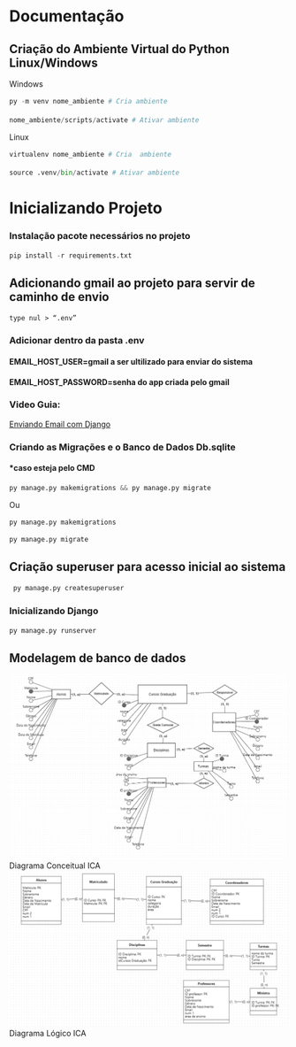 # Documentação

## Criação do Ambiente Virtual do Python Linux/Windows

Windows

```python
py -m venv nome_ambiente # Cria ambiente

nome_ambiente/scripts/activate # Ativar ambiente
```

Linux

```python
virtualenv nome_ambiente # Cria  ambiente

source .venv/bin/activate # Ativar ambiente
```

# Inicializando Projeto

### Instalação pacote necessários no projeto

```python
pip install -r requirements.txt
```

## Adicionando gmail ao projeto para servir de caminho de envio

```console
type nul > “.env”
```

### Adicionar dentro da pasta .env

#### EMAIL_HOST_USER=gmail a ser ultilizado para enviar do sistema
#### EMAIL_HOST_PASSWORD=senha do app criada pelo gmail

### Video Guia:

[Enviando Email com Django](https://www.youtube.com/watch?v=qhBhnjdZ-9g)

### Criando as Migrações e o Banco de Dados Db.sqlite
####  \*caso esteja pelo CMD

```python
py manage.py makemigrations && py manage.py migrate
```

Ou

```python
py manage.py makemigrations
```

```python
py manage.py migrate
```

## Criação superuser para acesso inicial ao sistema

```python
 py manage.py createsuperuser
```

### Inicializando Django

```python
py manage.py runserver
```


## Modelagem de banco de dados

<img src="img/diagrama_conceitual_ica.png" width="600px">
<br>
Diagrama Conceitual ICA

<br>

<img src="img/diagrama_logico_ica.png" width="600px">
<br>
Diagrama Lógico ICA
